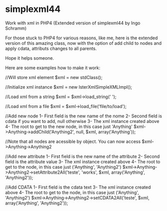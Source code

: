 simplexml44
===========

Work with xml in PHP4 (Extended version of simplexml44 by Ingo Schramm)

For those stuck to PHP4 for various reasons, like me, here is the extended 
version of this amazing class, now with the option of add child to nodes and
apply cdata, attributs changes to all parents.

Hope it helps someone.

Here are some examples how to make it work:

//Will store xml element
$xml = new stdClass();

//Initialize xml instance
$xml = new IsterXmlSimpleXMLImpl();

//Load xml from a string 
$xml = $xml->load_string('<?xml version="1.0" encoding="UTF-8"?>
        <Anything></Anything>');

//Load xml from a file 
$xml = $xml->load_file('file/to/load');

//Add new node
1- First field is the new name of the nome
2- Second field is cdata if you want to add, null otherwise
3- The xml instance created above
4- The root to get to the new node, in this case just 'Anything'
$xml->Anything->addChild('Anything2', null, $xml, array('Anything'));

//Note that all nodes are acessible by object. You can now access $xml->Anything->Anything2

//Add new attribute
1- First field is the new name of the attribute
2- Second field is the attribute value
3- The xml instance created above
4- The root to get to the node, in this case just ('Anything', 'Anything2')
$xml->Anything->Anything2->setAttribute2All('teste', 'works', $xml, array('Anything', 'Anything2'));

//Add CDATA
1- First field is the cdata text
3- The xml instance created above
4- The root to get to the node, in this case just ('Anything', 'Anything2')
$xml->Anything->Anything2->setCDATA2All('teste', $xml, array('Anything', 'Anything2'));
